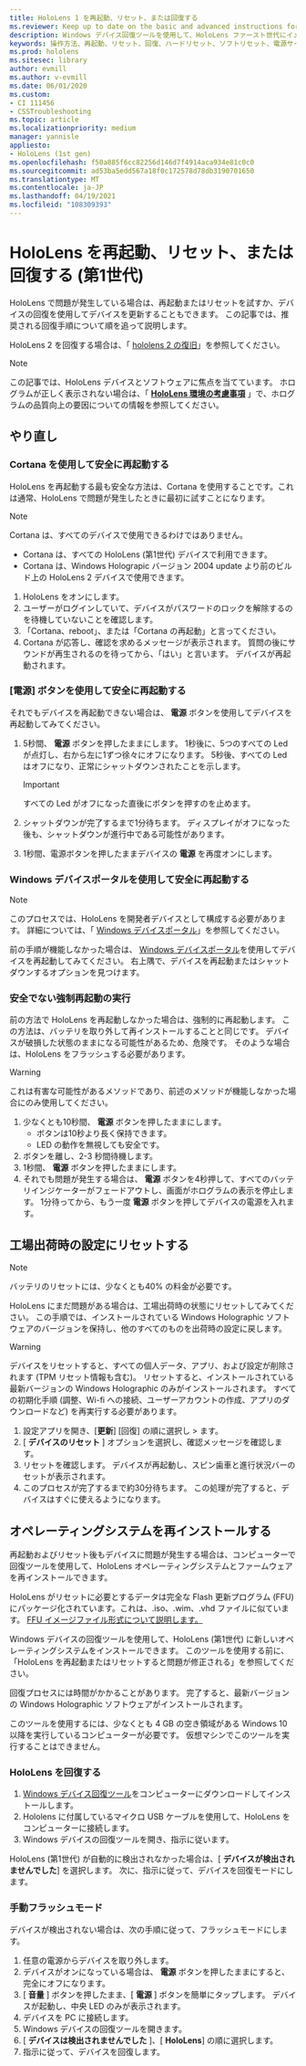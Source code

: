 ```yaml
---
title: HoloLens 1 を再起動、リセット、または回復する
ms.reviewer: Keep up to date on the basic and advanced instructions for rebooting or resetting your HoloLens mixed reality device.
description: Windows デバイス回復ツールを使用して、HoloLens ファースト世代にイメージをフラッシュする方法について説明します。
keywords: 操作方法、再起動、リセット、回復、ハードリセット、ソフトリセット、電源サイクル、HoloLens、シャットダウン、wdrt、windows デバイス回復ツール
ms.prod: hololens
ms.sitesec: library
author: evmill
ms.author: v-evmill
ms.date: 06/01/2020
ms.custom:
- CI 111456
- CSSTroubleshooting
ms.topic: article
ms.localizationpriority: medium
manager: yannisle
appliesto:
- HoloLens (1st gen)
ms.openlocfilehash: f50a885f6cc82256d146d7f4914aca934e81c0c0
ms.sourcegitcommit: ad53ba5edd567a18f0c172578d78db3190701650
ms.translationtype: MT
ms.contentlocale: ja-JP
ms.lasthandoff: 04/19/2021
ms.locfileid: "108309393"
---
```

# <a name="restart-reset-or-recover-hololens-1st-gen"></a>HoloLens を再起動、リセット、または回復する (第1世代)

HoloLens で問題が発生している場合は、再起動またはリセットを試すか、デバイスの回復を使用してデバイスを更新することもできます。 この記事では、推奨される回復手順について順を追って説明します。

HoloLens 2 を回復する場合は、「 [hololens 2 の復旧](https://docs.microsoft.com/hololens/hololens-recovery)」を参照してください。

> [!NOTE]
> この記事では、HoloLens デバイスとソフトウェアに焦点を当てています。 ホログラムが正しく表示されない場合は、「 **[HoloLens 環境の考慮事項](hololens-environment-considerations.md)** 」で、ホログラムの品質向上の要因についての情報を参照してください。

## <a name="restart"></a>やり直し

### <a name="do-a-safe-restart-by-using-cortana"></a>Cortana を使用して安全に再起動する

HoloLens を再起動する最も安全な方法は、Cortana を使用することです。これは通常、HoloLens で問題が発生したときに最初に試すことになります。

> [!NOTE] 
> Cortana は、すべてのデバイスで使用できるわけではありません。
> - Cortana は、すべての HoloLens (第1世代) デバイスで利用できます。 
> - Cortana は、Windows Holograpic バージョン 2004 update より前のビルド上の HoloLens 2 デバイスで使用できます。

1. HoloLens をオンにします。
1. ユーザーがログインしていて、デバイスがパスワードのロックを解除するのを待機していないことを確認します。
2. 「Cortana、reboot」、または「Cortana の再起動」と言ってください。
3. Cortana が応答し、確認を求めるメッセージが表示されます。 質問の後にサウンドが再生されるのを待ってから、「はい」と言います。 デバイスが再起動されます。

### <a name="use-the-power-button-to-do-a-safe-restart"></a>[電源] ボタンを使用して安全に再起動する

それでもデバイスを再起動できない場合は、 **電源** ボタンを使用してデバイスを再起動してみてください。

1. 5秒間、 **電源** ボタンを押したままにします。 1秒後に、5つのすべての Led が点灯し、右から左に1ずつ徐々にオフになります。 5秒後、すべての Led はオフになり、正常にシャットダウンされたことを示します。
      
   > [!IMPORTANT]
   > すべての Led がオフになった直後にボタンを押すのを止めます。
1. シャットダウンが完了するまで1分待ちます。 ディスプレイがオフになった後も、シャットダウンが進行中である可能性があります。
2. 1秒間、電源ボタンを押したままデバイスの **電源** を再度オンにします。

### <a name="do-a-safe-restart-by-using-windows-device-portal"></a>Windows デバイスポータルを使用して安全に再起動する

> [!NOTE]
> このプロセスでは、HoloLens を開発者デバイスとして構成する必要があります。 詳細については、「 [Windows デバイスポータル](https://docs.microsoft.com/windows/mixed-reality/using-the-windows-device-portal)」を参照してください。

前の手順が機能しなかった場合は、 [Windows デバイスポータル](https://docs.microsoft.com/windows/mixed-reality/using-the-windows-device-portal)を使用してデバイスを再起動してみてください。 右上隅で、デバイスを再起動またはシャットダウンするオプションを見つけます。

### <a name="do-an-unsafe-forced-restart"></a>安全でない強制再起動の実行

前の方法で HoloLens を再起動しなかった場合は、強制的に再起動します。 この方法は、バッテリを取り外して再インストールすることと同じです。 デバイスが破損した状態のままになる可能性があるため、危険です。 そのような場合は、HoloLens をフラッシュする必要があります。  

> [!WARNING]
> これは有害な可能性があるメソッドであり、前述のメソッドが機能しなかった場合にのみ使用してください。

1. 少なくとも10秒間、 **電源** ボタンを押したままにします。
   - ボタンは10秒より長く保持できます。
   - LED の動作を無視しても安全です。
1. ボタンを離し、2-3 秒間待機します。
1. 1秒間、 **電源** ボタンを押したままにします。
1. それでも問題が発生する場合は、 **電源** ボタンを4秒押して、すべてのバッテリインジケーターがフェードアウトし、画面がホログラムの表示を停止します。 1分待ってから、もう一度 **電源** ボタンを押してデバイスの電源を入れます。

## <a name="reset-to-factory-settings"></a>工場出荷時の設定にリセットする

> [!NOTE]
> バッテリのリセットには、少なくとも40% の料金が必要です。

HoloLens にまだ問題がある場合は、工場出荷時の状態にリセットしてみてください。 この手順では、インストールされている Windows Holographic ソフトウェアのバージョンを保持し、他のすべてのものを出荷時の設定に戻します。

>[!WARNING]
> デバイスをリセットすると、すべての個人データ、アプリ、および設定が削除されます (TPM リセット情報も含む)。 リセットすると、インストールされている最新バージョンの Windows Holographic のみがインストールされます。 すべての初期化手順 (調整、Wi-fi への接続、ユーザーアカウントの作成、アプリのダウンロードなど) を再実行する必要があります。

1. 設定アプリを開き、[**更新**] [回復] の順に選択し  >  ます。
1. [ **デバイスのリセット** ] オプションを選択し、確認メッセージを確認します。
1. リセットを確認します。 デバイスが再起動し、スピン歯車と進行状況バーのセットが表示されます。
1. このプロセスが完了するまで約30分待ちます。 この処理が完了すると、デバイスはすぐに使えるようになります。

## <a name="reinstall-the-operating-system"></a>オペレーティングシステムを再インストールする

再起動およびリセット後もデバイスに問題が発生する場合は、コンピューターで回復ツールを使用して、HoloLens オペレーティングシステムとファームウェアを再インストールできます。  

HoloLens がリセットに必要とするデータは完全な Flash 更新プログラム (FFU) にパッケージ化されています。これは、.iso、.wim、.vhd ファイルに似ています。 [FFU イメージファイル形式について説明します。](https://docs.microsoft.com/windows-hardware/manufacture/desktop/wim-vs-ffu-image-file-formats)

Windows デバイスの回復ツールを使用して、HoloLens (第1世代) に新しいオペレーティングシステムをインストールできます。 このツールを使用する前に、「HoloLens を再起動またはリセットすると問題が修正される」を参照してください。

回復プロセスには時間がかかることがあります。 完了すると、最新バージョンの Windows Holographic ソフトウェアがインストールされます。

このツールを使用するには、少なくとも 4 GB の空き領域がある Windows 10 以降を実行しているコンピューターが必要です。 仮想マシンでこのツールを実行することはできません。

### <a name="recover-your-hololens"></a>HoloLens を回復する

1. [Windows デバイス回復ツール](https://support.microsoft.com/help/12379/windows-10-mobile-device-recovery-tool-faq)をコンピューターにダウンロードしてインストールします。
1. Hololens に付属しているマイクロ USB ケーブルを使用して、HoloLens をコンピューターに接続します。
1. Windows デバイスの回復ツールを開き、指示に従います。

HoloLens (第1世代) が自動的に検出されなかった場合は、[ **デバイスが検出されませんでした**] を選択します。 次に、指示に従って、デバイスを回復モードにします。

### <a name="manual-flashing-mode"></a>手動フラッシュモード

デバイスが検出されない場合は、次の手順に従って、フラッシュモードにします。

1. 任意の電源からデバイスを取り外します。
1. デバイスがオンになっている場合は、 **電源** ボタンを押したままにすると、完全にオフになります。
2. [ **音量** ] ボタンを押したまま、[ **電源** ] ボタンを簡単にタップします。 デバイスが起動し、中央 LED のみが表示されます。
3. デバイスを PC に接続します。
4. Windows デバイスの回復ツールを開きます。
5. [ **デバイスは検出されませんでした** ]、[ **HoloLens**] の順に選択します。 
6. 指示に従って、デバイスを回復します。
